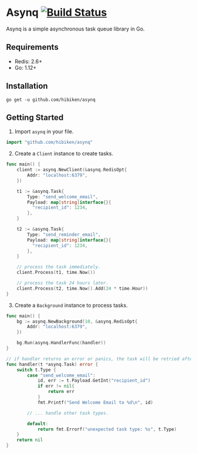 # Asynq&nbsp;[![Build Status](https://travis-ci.com/hibiken/asynq.svg?token=paqzfpSkF4p23s5Ux39b&branch=master)](https://travis-ci.com/hibiken/asynq)

Asynq is a simple asynchronous task queue library in Go.

## Requirements

- Redis: 2.6+
- Go: 1.12+

## Installation

```
go get -u github.com/hibiken/asynq
```

## Getting Started

1. Import `asynq` in your file.

```go
import "github.com/hibiken/asynq"
```

2. Create a `Client` instance to create tasks.

```go
func main() {
    client := asynq.NewClient(&asynq.RedisOpt{
        Addr: "localhost:6379",
    })

    t1 := &asynq.Task{
        Type: "send_welcome_email",
        Payload: map[string]interface{}{
          "recipient_id": 1234,
        },
    }

    t2 := &asynq.Task{
        Type: "send_reminder_email",
        Payload: map[string]interface{}{
          "recipient_id": 1234,
        },
    }

    // process the task immediately.
    client.Process(t1, time.Now())

    // process the task 24 hours later.
    client.Process(t2, time.Now().Add(24 * time.Hour))
}
```

3. Create a `Background` instance to process tasks.

```go
func main() {
    bg := asynq.NewBackground(10, &asynq.RedisOpt{
        Addr: "localhost:6379",
    })

    bg.Run(asynq.HandlerFunc(handler))
}

// if handler returns an error or panics, the task will be retried after some delay.
func handler(t *asynq.Task) error {
    switch t.Type {
        case "send_welcome_email":
            id, err := t.Payload.GetInt("recipient_id")
            if err != nil{
                return err
            }
            fmt.Printf("Send Welcome Email to %d\n", id)

        // ... handle other task types.

        default:
            return fmt.Errorf("unexpected task type: %s", t.Type)
    }
    return nil
}
```
